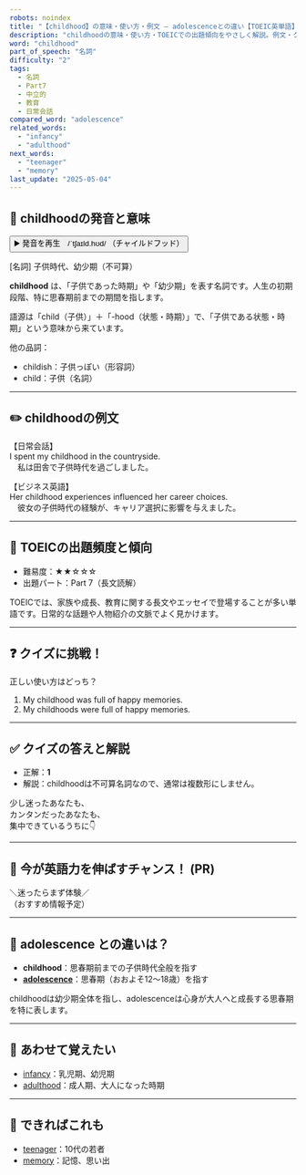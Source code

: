```yaml
---
robots: noindex
title: "【childhood】の意味・使い方・例文 ― adolescenceとの違い【TOEIC英単語】"
description: "childhoodの意味・使い方・TOEICでの出題傾向をやさしく解説。例文・クイズ付きでadolescenceとの違いもわかりやすく学べます。"
word: "childhood"
part_of_speech: "名詞"
difficulty: "2"
tags:
  - 名詞
  - Part7
  - 中立的
  - 教育
  - 日常会話
compared_word: "adolescence"
related_words:
  - "infancy"
  - "adulthood"
next_words:
  - "teenager"
  - "memory"
last_update: "2025-05-04"
---
```


## 🔰 childhoodの発音と意味

<button class="play-audio" onclick="playTTS('childhood')">
  <span class="play-audio-main">
    ▶️ 発音を再生　/ˈtʃaɪld.hʊd/
  </span>
  <span class="play-audio-sub">
    （チャイルドフッド）
  </span>
</button>

[名詞] 子供時代、幼少期（不可算）

**childhood** は、「子供であった時期」や「幼少期」を表す名詞です。人生の初期段階、特に思春期前までの期間を指します。

語源は「child（子供）」＋「-hood（状態・時期）」で、「子供である状態・時期」という意味から来ています。

他の品詞：  
- childish：子供っぽい（形容詞）
- child：子供（名詞）

---

## ✏️ childhoodの例文

【日常会話】  
I spent my childhood in the countryside.  
　私は田舎で子供時代を過ごしました。

【ビジネス英語】  
Her childhood experiences influenced her career choices.  
　彼女の子供時代の経験が、キャリア選択に影響を与えました。

---

## 🎯 TOEICの出題頻度と傾向

- 難易度：★★☆☆☆
- 出題パート：Part 7（長文読解）

TOEICでは、家族や成長、教育に関する長文やエッセイで登場することが多い単語です。日常的な話題や人物紹介の文脈でよく見かけます。

---

## ❓ クイズに挑戦！

正しい使い方はどっち？

1. My childhood was full of happy memories.  
2. My childhoods were full of happy memories.

---

## ✅ クイズの答えと解説

- 正解：**1**
- 解説：childhoodは不可算名詞なので、通常は複数形にしません。

少し迷ったあなたも、  
カンタンだったあなたも、  
集中できているうちに👇️

---

## 🚀 今が英語力を伸ばすチャンス！ (PR)

<div class="info-center">
＼迷ったらまず体験／<br>  
（おすすめ情報予定）
</div>

---

## 🤔  adolescence との違いは？

- **childhood**：思春期前までの子供時代全般を指す
- **[adolescence](/word/adolescence/)**：思春期（おおよそ12～18歳）を指す

childhoodは幼少期全体を指し、adolescenceは心身が大人へと成長する思春期を特に表します。

---

## 🧩 あわせて覚えたい

- [infancy](/word/infancy/)：乳児期、幼児期
- [adulthood](/word/adulthood/)：成人期、大人になった時期

---

## 📖 できればこれも

- [teenager](/word/teenager/)：10代の若者
- [memory](/word/memory/)：記憶、思い出

<!-- cvid: aid38_bid39 -->
